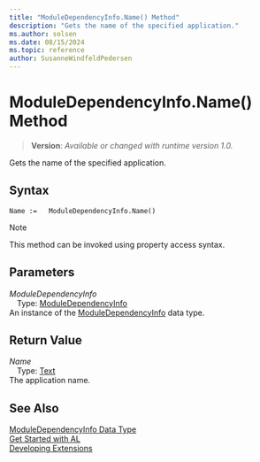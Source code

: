 ```yaml
---
title: "ModuleDependencyInfo.Name() Method"
description: "Gets the name of the specified application."
ms.author: solsen
ms.date: 08/15/2024
ms.topic: reference
author: SusanneWindfeldPedersen
---
```

[//]: # (START>DO_NOT_EDIT)
[//]: # (IMPORTANT:Do not edit any of the content between here and the END>DO_NOT_EDIT.)
[//]: # (Any modifications should be made in the .xml files in the ModernDev repo.)
# ModuleDependencyInfo.Name() Method
> **Version**: _Available or changed with runtime version 1.0._

Gets the name of the specified application.


## Syntax
```AL
Name :=   ModuleDependencyInfo.Name()
```
> [!NOTE]
> This method can be invoked using property access syntax.
## Parameters
*ModuleDependencyInfo*  
&emsp;Type: [ModuleDependencyInfo](moduledependencyinfo-data-type.md)  
An instance of the [ModuleDependencyInfo](moduledependencyinfo-data-type.md) data type.  

## Return Value
*Name*  
&emsp;Type: [Text](../text/text-data-type.md)  
The application name.


[//]: # (IMPORTANT: END>DO_NOT_EDIT)
## See Also
[ModuleDependencyInfo Data Type](moduledependencyinfo-data-type.md)  
[Get Started with AL](../../devenv-get-started.md)  
[Developing Extensions](../../devenv-dev-overview.md)
